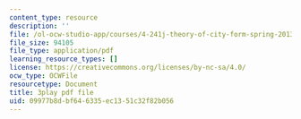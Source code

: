 ```yaml
---
content_type: resource
description: ''
file: /ol-ocw-studio-app/courses/4-241j-theory-of-city-form-spring-2013/09977b8dbf646335ec1351c32f82b056_lKy6EMP3Yhw.pdf
file_size: 94105
file_type: application/pdf
learning_resource_types: []
license: https://creativecommons.org/licenses/by-nc-sa/4.0/
ocw_type: OCWFile
resourcetype: Document
title: 3play pdf file
uid: 09977b8d-bf64-6335-ec13-51c32f82b056
---
```

